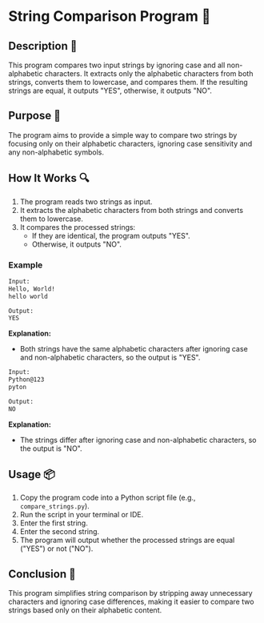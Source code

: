 # String Comparison Program 📝

## Description 📝

This program compares two input strings by ignoring case and all non-alphabetic characters. It extracts only the alphabetic characters from both strings, converts them to lowercase, and compares them. If the resulting strings are equal, it outputs "YES", otherwise, it outputs "NO".

## Purpose 🎯

The program aims to provide a simple way to compare two strings by focusing only on their alphabetic characters, ignoring case sensitivity and any non-alphabetic symbols.

## How It Works 🔍

1. The program reads two strings as input.
2. It extracts the alphabetic characters from both strings and converts them to lowercase.
3. It compares the processed strings:
    - If they are identical, the program outputs "YES".
    - Otherwise, it outputs "NO".

### Example

```bash
Input:
Hello, World!
hello world

Output:
YES
```

**Explanation:**

-   Both strings have the same alphabetic characters after ignoring case and non-alphabetic characters, so the output is "YES".

```bash
Input:
Python@123
pyton

Output:
NO
```

**Explanation:**

-   The strings differ after ignoring case and non-alphabetic characters, so the output is "NO".

## Usage 📦

1. Copy the program code into a Python script file (e.g., `compare_strings.py`).
2. Run the script in your terminal or IDE.
3. Enter the first string.
4. Enter the second string.
5. The program will output whether the processed strings are equal ("YES") or not ("NO").

## Conclusion 🚀

This program simplifies string comparison by stripping away unnecessary characters and ignoring case differences, making it easier to compare two strings based only on their alphabetic content.

